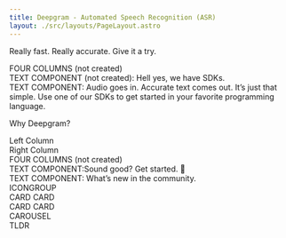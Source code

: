 ```yaml
---
title: Deepgram - Automated Speech Recognition (ASR)
layout: ./src/layouts/PageLayout.astro
---
```


<Hero promo="See how Deepgram stacks up on the ASR Comparison Tool.🍎🍊" title="Meet the speech-to-text API built for the real world." page="home"/>
<p>Really fast. Really accurate. 
Give it a try.</p>
<Demo/>
<LogosDivider/>
<div>FOUR COLUMNS (not created)</div>
<div>TEXT COMPONENT (not created): Hell yes, we have SDKs.</div>
<div>TEXT COMPONENT: Audio goes in. Accurate text comes out. It’s just that simple. Use one of our SDKs to get started in your favorite programming language.</div>
<LogosDivider/>
<Testimonial/>
<p>Why Deepgram?</p>
<TwoColumns layout="split">
 <div slot="left">Left Column</div>
  <div slot="right">Right Column</div>
</TwoColumns>
<div>FOUR COLUMNS (not created)</div>
<div>TEXT COMPONENT:Sound good? Get started. 🚀️</div>
<div>TEXT COMPONENT: What’s new in the community.</div>
<div>ICONGROUP</div>
<TwoColumns layout="split">
 <div slot="left">CARD CARD</div>
  <div slot="right">CARD CARD</div>
</TwoColumns>
<div>CAROUSEL</div>
<div>TLDR</div>

<!-- <TwoColumns layout="two-thirds-right">
  <div slot="left">
    ![placeholdcer](https://i.picsum.photos/id/400/200/200.jpg?hmac=YLB07yPNCdu_zyt5Mr1eLqUtqY7nPOmnJBvJea4s7Uc)
  </div>
  <div slot="right">
## Section 1

Curabitur arcu erat, accumsan id imperdiet et, porttitor at sem. Nulla porttitor accumsan tincidunt. Praesent sapien massa, convallis a pellentesque nec, egestas non nisi. Sed porttitor lectus nibh. Mauris blandit aliquet elit, eget tincidunt nibh pulvinar a.

[a CTA](https://deepgram.com)

  </div>
</TwoColumns>

<TwoColumns layout="two-thirds-left">
  <div slot="left">
## Section 2

Curabitur arcu erat, accumsan id imperdiet et, porttitor at sem. Nulla porttitor accumsan tincidunt. Praesent sapien massa, convallis a pellentesque nec, egestas non nisi. Sed porttitor lectus nibh. Mauris blandit aliquet elit, eget tincidunt nibh pulvinar a.

[a CTA](https://deepgram.com)

  </div>
  <div slot="right">
    ![placeholdcer](https://i.picsum.photos/id/800/200/200.jpg?hmac=imZ9apEK2ZrSqIrWpccZeiEbLsyJaN_nx3VrxgTkBBI)
  </div>
</TwoColumns> -->
